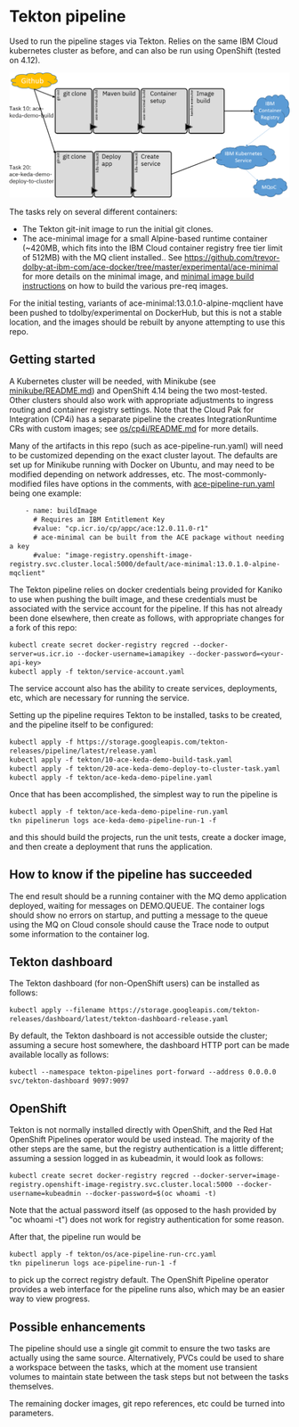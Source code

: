 # Tekton pipeline

Used to run the pipeline stages via Tekton. Relies on the same IBM Cloud kubernetes cluster as 
before, and can also be run using OpenShift (tested on 4.12).

![Pipeline overview](ace-keda-demo-pipeline-picture.png)

The tasks rely on several different containers:

- The Tekton git-init image to run the initial git clones.
- The ace-minimal image for a small Alpine-based runtime container (~420MB, which fits into the IBM 
Cloud container registry free tier limit of 512MB) with the MQ client installed..  See 
https://github.com/trevor-dolby-at-ibm-com/ace-docker/tree/master/experimental/ace-minimal for more 
details on the minimal image, and [minimal image build instructions](minimal-image-build/README.md)
on how to build the various pre-req images.

For the initial testing, variants of ace-minimal:13.0.1.0-alpine-mqclient have been pushed to tdolby/experimental 
on DockerHub, but this is not a stable location, and the images should be rebuilt by anyone attempting 
to use this repo.

## Getting started

A Kubernetes cluster will be needed, with Minikube (see [minikube/README.md](/tekton/minikube/README.md)) and
OpenShift 4.14 being the two most-tested. Other clusters should also work with appropriate adjustments to
ingress routing and container registry settings. Note that the Cloud Pak for Integration (CP4i) has a separate
pipeline the creates IntegrationRuntime CRs with custom images; see [os/cp4i/README.md](/tekton/os/cp4i/README.md)
for more details.

Many of the artifacts in this repo (such as ace-pipeline-run.yaml) will need to be customized depending on
the exact cluster layout. The defaults are set up for Minikube running with Docker on Ubuntu, and may need
to be modified depending on network addresses, etc. The most-commonly-modified files have options in the
comments, with [ace-pipeline-run.yaml](ace-pipeline-run.yaml) being one example:
```
    - name: buildImage
      # Requires an IBM Entitlement Key
      #value: "cp.icr.io/cp/appc/ace:12.0.11.0-r1"
      # ace-minimal can be built from the ACE package without needing a key
      #value: "image-registry.openshift-image-registry.svc.cluster.local:5000/default/ace-minimal:13.0.1.0-alpine-mqclient"
```


 The Tekton pipeline relies on docker credentials being provided for Kaniko to use when pushing 
the built image, and these credentials must be associated with the service account for the pipeline. 
If this has not already been done elsewhere, then create as follows, with appropriate changes for a 
fork of this repo:
```
kubectl create secret docker-registry regcred --docker-server=us.icr.io --docker-username=iamapikey --docker-password=<your-api-key>
kubectl apply -f tekton/service-account.yaml
```
The service account also has the ability to create services, deployments, etc, which are necessary 
for running the service.

Setting up the pipeline requires Tekton to be installed, tasks to be created, and the pipeline itself
to be configured:
```
kubectl apply -f https://storage.googleapis.com/tekton-releases/pipeline/latest/release.yaml
kubectl apply -f tekton/10-ace-keda-demo-build-task.yaml
kubectl apply -f tekton/20-ace-keda-demo-deploy-to-cluster-task.yaml
kubectl apply -f tekton/ace-keda-demo-pipeline.yaml
```

Once that has been accomplished, the simplest way to run the pipeline is
```
kubectl apply -f tekton/ace-keda-demo-pipeline-run.yaml
tkn pipelinerun logs ace-keda-demo-pipeline-run-1 -f
```

and this should build the projects, run the unit tests, create a docker image, and then create a 
deployment that runs the application.

## How to know if the pipeline has succeeded

The end result should be a running container with the MQ demo application deployed, waiting for
messages on DEMO.QUEUE. The container logs should show no errors on startup, and putting a message
to the queue using the MQ on Cloud console should cause the Trace node to output some information
to the container log.

## Tekton dashboard

The Tekton dashboard (for non-OpenShift users) can be installed as follows:
```
kubectl apply --filename https://storage.googleapis.com/tekton-releases/dashboard/latest/tekton-dashboard-release.yaml
```

By default, the Tekton dashboard is not accessible outside the cluster; assuming a secure host
somewhere, the dashboard HTTP port can be made available locally as follows:
```
kubectl --namespace tekton-pipelines port-forward --address 0.0.0.0 svc/tekton-dashboard 9097:9097
```

## OpenShift

Tekton is not normally installed directly with OpenShift, and the Red Hat OpenShift Pipelines operator
would be used instead. The majority of the other steps are the same, but the registry authentication is 
a little different; assuming a session logged in as kubeadmin, it would look as follows:
```
kubectl create secret docker-registry regcred --docker-server=image-registry.openshift-image-registry.svc.cluster.local:5000 --docker-username=kubeadmin --docker-password=$(oc whoami -t)
```
Note that the actual password itself (as opposed to the hash provided by "oc whoami -t") does not 
work for registry authentication for some reason.

After that, the pipeline run would be
```
kubectl apply -f tekton/os/ace-pipeline-run-crc.yaml
tkn pipelinerun logs ace-pipeline-run-1 -f
```
to pick up the correct registry default. The OpenShift Pipeline operator provides a web interface 
for the pipeline runs also, which may be an easier way to view progress.

## Possible enhancements

The pipeline should use a single git commit to ensure the two tasks are actually using the same 
source. Alternatively, PVCs could be used to share a workspace between the tasks, which at the 
moment use transient volumes to maintain state between the task steps but not between the tasks themselves.

The remaining docker images, git repo references, etc could be turned into parameters.
